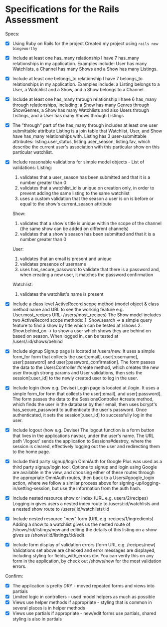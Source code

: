 # Specifications for the Rails Assessment

Specs:
- [x] Using Ruby on Rails for the project
    Created my project using `rails new bingeworthy`

- [x] Include at least one has_many relationship
    I have 7 has_many relationships in my application. Examples include: User has many Watchlists, a Channel has many Shows and a Show has many Listings.

- [x] Include at least one belongs_to relationship
    I have 7 belongs_to relationships in my application. Examples include: a Listing belongs to a User, a Watchlist and a Show, and a Show belongs to a Channel.

- [x] Include at least one has_many through relationship
    I have 6 has_many through relationships, including: a Show has many Genres through ShowGenres, a Show has many Watchlists and also Users through Listings, and a User has many Shows through Listings

- [X] The "through" part of the has_many through includes at least one user submittable attribute
    Listing is a join table that Watchlist, User, and Show have has_many relationships with. Listing has 3 user-submittable attributes: listing.user_status, listing.user_season, listing.fav, which describe the current user's association with this particular show on this particular watchlist.

- [X] Include reasonable validations for simple model objects - List of validations:
   Listing:
   1. validates that a user_season has been submitted and that it is a number greater than 0
   2. validates that a watchlist_id is unique on creation only, in order to prevent adding the same listing to the same watchlist
   3. uses a custom validation that the season a user is on is before or equal to the show's current_season attribute

   Show:
   1. validates that a show's title is unique within the scope of the channel (the same show can be added on different channels)
   2. validates that a show's season has been submitted and that it is a number greater than 0

   User:
   1. validates that an email is present and unique
   2. validates presence of username
   3. uses has_secure_password to validate that there is a password and, when creating a new user, it matches the password confirmation

   Watchlist:
   1. validates the watchlist's name is present

- [x] Include a class level ActiveRecord scope method (model object & class method name and URL to see the working feature e.g. User.most_recipes URL: /users/most_recipes)
      The Show model includes two ActiveRecord scope methods:
      1. Show.search -> a simple query feature to find a show by title which can be tested at /shows
      2. Show.behind_on -> to show a user which shows they are behind on based on season. When logged in, can be tested at /users/:id/shows/behind

- [x] Include signup
    Signup page is located at /users/new. It uses a simple form_for form that collects the user[:email], user[:username], user[:password] and user[:password_confirmation]. The form passes the data to the UsersController #create method, which creates the new user through strong params and User validations, then sets the session[:user_id] to the newly created user to log in the user.

- [x] Include login (how e.g. Devise)
    Login page is located at /login. It uses a simple form_for form that collects the user[:email], and user[:password]. The form passes the data to the SessionsController #create method, which finds the user in the database by their email, then uses bcrypt's has_secure_password to authenticate the user's password. Once authenticated, it sets the session[:user_id] to successfully log in the user.

- [x] Include logout (how e.g. Devise)
    The logout function is a form button that lives in the applications navbar, under the user's name. The URL path '/logout' sends the application to Sessions#destroy, where the session is cleared, effectively logging out the user and redirecting them to the home page.

- [x] Include third party signup/login
    OmniAuth for Google Plus was used as a third party signup/login tool. Options to signup and login using Google are available in the view, and choosing either of these routes through the appropriate OmniAuth routes, then back to a Users#google_login action, where we follow a similar process above for signing-up/logging-in/setting-session, but use the information from the auth hash.

- [x] Include nested resource show or index (URL e.g. users/2/recipes)
    Logging in gives users a nested index route to /users/:id/watchlists and a nested show route to /users/:id/watchlists/:id

- [x] Include nested resource "new" form (URL e.g. recipes/1/ingredients)
    Adding a show to a watchlist gives us the nested route of /shows/:id/listings/new and editing the details of this listing on a show gives us /shows/:id/listings/:id/edit

- [x] Include form display of validation errors (form URL e.g. /recipes/new)
    Validations set above are checked and error messages are displayed, including styling for fields_with_errors div. You can verify this on any form in the application, by check out /shows/new for the most validation errors. 

Confirm:
- [x] The application is pretty DRY - moved repeated forms and views into partials
- [x] Limited logic in controllers - used model helpers as much as possible
- [x] Views use helper methods if appropriate - styling that is common in several places is in helper methods
- [x] Views use partials if appropriate - new/edit forms use partials, shared styling is also in partials
